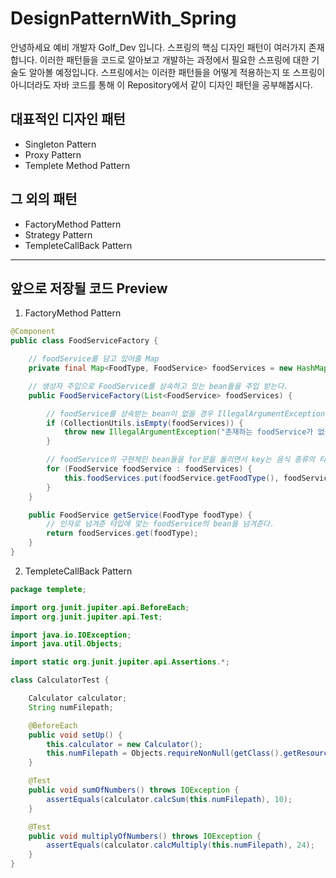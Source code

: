 # DesignPatternWith_Spring

안녕하세요 예비 개발자 Golf_Dev 입니다. 스프링의 핵심 디자인 패턴이 여러가지 존재합니다. 이러한 패턴들을 코드로 알아보고
개발하는 과정에서 필요한 스프링에 대한 기술도 알아볼 예정입니다. 스프링에서는 이러한 패턴들을 어떻게 적용하는지 또 스프링이 아니더라도
자바 코드를 통해 이 Repository에서 같이 디자인 패턴을 공부해봅시다.

## 대표적인 디자인 패턴

- Singleton Pattern
- Proxy Pattern
- Templete Method Pattern

## 그 외의 패턴

- FactoryMethod Pattern
- Strategy Pattern
- TempleteCallBack Pattern

----------------------------------------------------------

## 앞으로 저장될 코드 Preview

1. FactoryMethod Pattern

```java
@Component
public class FoodServiceFactory {

    // foodService를 담고 있어줄 Map
    private final Map<FoodType, FoodService> foodServices = new HashMap<>();

    // 생성자 주입으로 FoodService를 상속하고 있는 bean들을 주입 받는다.
    public FoodServiceFactory(List<FoodService> foodServices) {

        // foodService를 상속받는 bean이 없을 경우 IllegalArgumentException을 던진다.
        if (CollectionUtils.isEmpty(foodServices)) {
            throw new IllegalArgumentException("존재하는 foodService가 없음");
        }

        // foodService의 구현체인 bean들을 for문을 돌리면서 key는 음식 종류의 타입, value는 해당 동일한 bean을 map에 담아준다.
        for (FoodService foodService : foodServices) {
            this.foodServices.put(foodService.getFoodType(), foodService);
        }
    }

    public FoodService getService(FoodType foodType) {
        // 인자로 넘겨준 타입에 맞는 foodService의 bean을 넘겨준다.
        return foodServices.get(foodType);
    }
}
```

2. TempleteCallBack Pattern

```java
package templete;

import org.junit.jupiter.api.BeforeEach;
import org.junit.jupiter.api.Test;

import java.io.IOException;
import java.util.Objects;

import static org.junit.jupiter.api.Assertions.*;

class CalculatorTest {

    Calculator calculator;
    String numFilepath;

    @BeforeEach
    public void setUp() {
        this.calculator = new Calculator();
        this.numFilepath = Objects.requireNonNull(getClass().getResource("/numbers.txt")).getPath();
    }

    @Test
    public void sumOfNumbers() throws IOException {
        assertEquals(calculator.calcSum(this.numFilepath), 10);
    }

    @Test
    public void multiplyOfNumbers() throws IOException {
        assertEquals(calculator.calcMultiply(this.numFilepath), 24);
    }
}
```